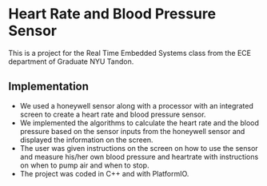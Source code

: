 # Heart Rate and Blood Pressure Sensor
This is a project for the Real Time Embedded Systems class from the ECE department of Graduate NYU Tandon.

## Implementation
- We used a honeywell sensor along with a processor with an integrated screen to create a heart rate and blood pressure sensor. 
- We implemented the algorithms to calculate the heart rate and the blood pressure based on the sensor inputs from the honeywell sensor and displayed the information on the screen. 
- The user was given instructions on the screen on how to use the sensor and measure his/her own blood pressure and heartrate with instructions on when to pump air and when to stop. 
- The project was coded in C++ and with PlatformIO. 
